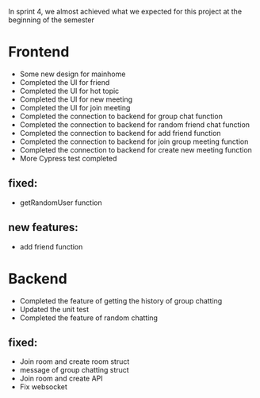 In sprint 4, we almost achieved what we expected for this project at the beginning of the semester

# Frontend
- Some new design for mainhome
- Completed the UI for friend
- Completed the UI for hot topic
- Completed the UI for new meeting
- Completed the UI for join meeting
- Completed the connection to backend for group chat function
- Completed the connection to backend for random friend chat function
- Completed the connection to backend for add friend function
- Completed the connection to backend for join group meeting function
- Completed the connection to backend for create new meeting function
- More Cypress test completed

## fixed:
- getRandomUser function

## new features:
- add friend function
 
 
# Backend
- Completed the feature of getting the history of group chatting 
- Updated the unit test
- Completed the feature of random chatting

## fixed:
- Join room and create room struct
- message of group chatting struct
- Join room and create API
- Fix websocket
